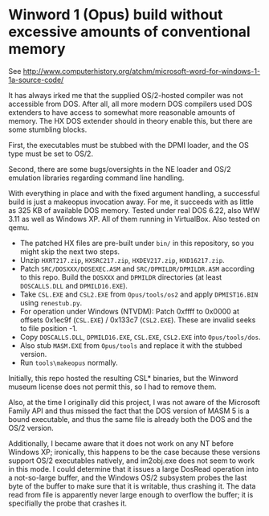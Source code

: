 # Winword 1 (Opus) build without excessive amounts of conventional memory

See http://www.computerhistory.org/atchm/microsoft-word-for-windows-1-1a-source-code/

It has always irked me that the supplied OS/2-hosted compiler was not accessible from DOS. After all, all more modern DOS compilers used DOS extenders to have access to somewhat more reasonable amounts of memory. The HX DOS extender should in theory enable this, but there are some stumbling blocks.

First, the executables must be stubbed with the DPMI loader, and the OS type must be set to OS/2.

Second, there are some bugs/oversights in the NE loader and OS/2 emulation libraries regarding command line handling.

With everything in place and with the fixed argument handling, a successful build is just a makeopus invocation away. For me, it succeeds with as little as 325 KB of available DOS memory. Tested under real DOS 6.22, also WfW 3.11 as well as Windows XP. All of them running in VirtualBox. Also tested on qemu.

- The patched HX files are pre-built under `bin/` in this repository, so you might skip the next two steps.
- Unzip `HXRT217.zip`, `HXSRC217.zip`, `HXDEV217.zip`, `HXD16217.zip`.
- Patch `SRC/DOSXXX/DOSEXEC.ASM` and `SRC/DPMILDR/DPMILDR.ASM` according to this repo. Build the `DOSXXX` and `DPMILDR` directories (at least `DOSCALLS.DLL` and `DPMILD16.EXE`).
- Take `CSL.EXE` and `CSL2.EXE` from `Opus/tools/os2` and apply `DPMIST16.BIN` using `renestub.py`.
- For operation under Windows (NTVDM): Patch 0xffff to 0x0000 at offsets 0x1ec9f (`CSL.EXE`) / 0x133c7 (`CSL2.EXE`). These are invalid seeks to file position -1.
- Copy `DOSCALLS.DLL`, `DPMILD16.EXE`, `CSL.EXE`, `CSL2.EXE` into `Opus/tools/dos`.
- Also stub `MASM.EXE` from `Opus/tools` and replace it with the stubbed version.
- Run `tools\makeopus` normally.

Initially, this repo hosted the resulting CSL* binaries, but the Winword museum license does not permit this, so I had to remove them.

Also, at the time I originally did this project, I was not aware of the Microsoft Family API and thus missed the fact that the DOS version of MASM 5 is a bound executable, and thus the same file is already both the DOS and the OS/2 version.

Additionally, I became aware that it does not work on any NT before Windows XP; ironically, this happens to be the case because these versions support OS/2 executables natively, and im2obj.exe does not seem to work in this mode. I could determine that it issues a large DosRead operation into a not-so-large buffer, and the Windows OS/2 subsystem probes the last byte of the buffer to make sure that it is writable, thus crashing it. The data read from file is apparently never large enough to overflow the buffer; it is specifially the probe that crashes it.

